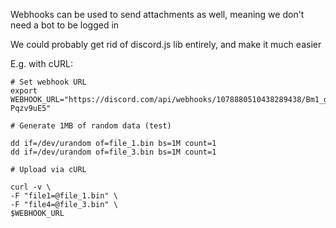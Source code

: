 Webhooks can be used to send attachments as well, meaning we don't need a bot to be logged in

We could probably get rid of discord.js lib entirely, and make it much easier

E.g. with cURL:

```
# Set webhook URL
export WEBHOOK_URL="https://discord.com/api/webhooks/1078880510438289438/Bm1_gXlnv2C8DHXJifMkIieVU5YkVxqm5bUnCONUxrj6Ln2uFQG4615JeIs-Pqzv9uE5"

# Generate 1MB of random data (test)

dd if=/dev/urandom of=file_1.bin bs=1M count=1
dd if=/dev/urandom of=file_3.bin bs=1M count=1

# Upload via cURL

curl -v \
-F "file1=@file_1.bin" \
-F "file4=@file_3.bin" \
$WEBHOOK_URL
```